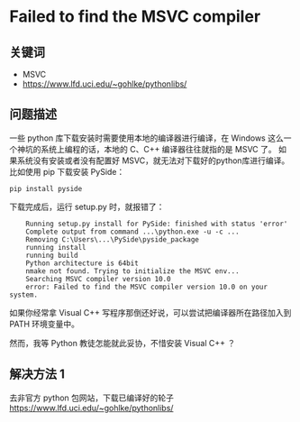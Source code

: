 # Failed to find the MSVC compiler
## 关键词
- MSVC
- https://www.lfd.uci.edu/~gohlke/pythonlibs/

## 问题描述
一些 python 库下载安装时需要使用本地的编译器进行编译，在 Windows 这么一个神坑的系统上编程的话，本地的 C、C++ 编译器往往就指的是 MSVC 了。
如果系统没有安装或者没有配置好 MSVC，就无法对下载好的python库进行编译。比如使用 pip 下载安装 PySide：
```
pip install pyside
```
下载完成后，运行 setup.py 时，就报错了：
```
    Running setup.py install for PySide: finished with status 'error'
    Complete output from command ...\python.exe -u -c ...
    Removing C:\Users\...\PySide\pyside_package
    running install
    running build
    Python architecture is 64bit
    nmake not found. Trying to initialize the MSVC env...
    Searching MSVC compiler version 10.0
    error: Failed to find the MSVC compiler version 10.0 on your system.
```

如果你经常拿 Visual C++ 写程序那倒还好说，可以尝试把编译器所在路径加入到 PATH 环境变量中。

然而，我等 Python 教徒怎能就此妥协，不惜安装 Visual C++ ？

## 解决方法 1
去非官方 python 包网站，下载已编译好的轮子
https://www.lfd.uci.edu/~gohlke/pythonlibs/
